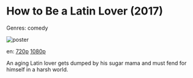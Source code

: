 # How to Be a Latin Lover (2017)

Genres: comedy

![poster](http://image.tmdb.org/t/p/w500/cn6m1JrtLolcHRRgHrl8thEzcZb.jpg)

en:
  [720p](magnet:?xt=urn:btih:211D713CEC84A4EC78ADB88C82D064ABB9A7B71C&tr=udp://glotorrents.pw:6969/announce&tr=udp://tracker.opentrackr.org:1337/announce&tr=udp://torrent.gresille.org:80/announce&tr=udp://tracker.openbittorrent.com:80&tr=udp://tracker.coppersurfer.tk:6969&tr=udp://tracker.leechers-paradise.org:6969&tr=udp://p4p.arenabg.ch:1337&tr=udp://tracker.internetwarriors.net:1337)
  [1080p](magnet:?xt=urn:btih:9AF09011E893C59A624ABBC2D78D4B5EEF025C24&tr=udp://glotorrents.pw:6969/announce&tr=udp://tracker.opentrackr.org:1337/announce&tr=udp://torrent.gresille.org:80/announce&tr=udp://tracker.openbittorrent.com:80&tr=udp://tracker.coppersurfer.tk:6969&tr=udp://tracker.leechers-paradise.org:6969&tr=udp://p4p.arenabg.ch:1337&tr=udp://tracker.internetwarriors.net:1337)
  


An aging Latin lover gets dumped by his sugar mama and must fend for himself in a harsh world.